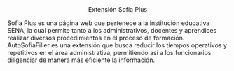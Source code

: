 <div align="center">Extensión Sofia Plus</div>

Sofia Plus es una página web que pertenece a la institución educativa SENA, la cuál permite tanto a los administrativos, docentes y aprendices realizar diversos procedimientos en el proceso de formación. AutoSofiaFiller es una extensión que busca reducir los tiempos operativos y repetitivos en el área administrativa, permitiendo así a los funcionarios diligenciar de manera más eficiente la información.


